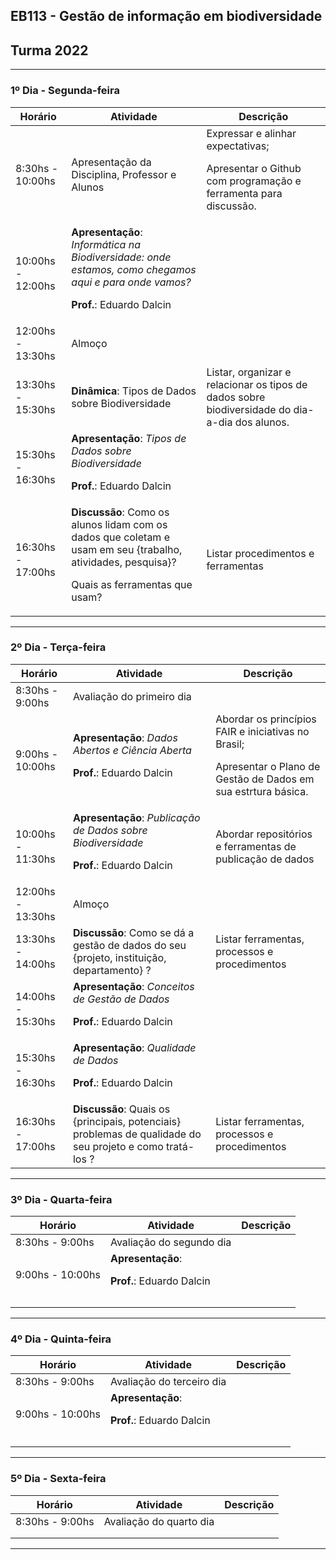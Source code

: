 ## EB113 - Gestão de informação em biodiversidade
## Turma 2022
---
### __1º Dia - Segunda-feira__

| Horário | Atividade | Descrição |
|---|---|---|
| 8:30hs - 10:00hs | Apresentação da Disciplina, Professor e Alunos  | Expressar e alinhar expectativas;<p>Apresentar o Github com programação e ferramenta para discussão.|
| 10:00hs - 12:00hs | __Apresentação__: _Informática na Biodiversidade: onde estamos, como chegamos aqui e para onde vamos?_<p>__Prof.__: Eduardo Dalcin |
| 12:00hs - 13:30hs | Almoço |
| 13:30hs - 15:30hs | __Dinâmica__: Tipos de Dados sobre Biodiversidade | Listar, organizar e relacionar os tipos de dados sobre biodiversidade do dia-a-dia dos alunos. |
| 15:30hs - 16:30hs | __Apresentação__: _Tipos de Dados sobre Biodiversidade_<p>__Prof.__: Eduardo Dalcin |
| 16:30hs - 17:00hs | __Discussão__: Como os alunos lidam com os dados que coletam e usam em seu {trabalho, atividades, pesquisa}?<p>Quais as ferramentas que usam? | Listar procedimentos e ferramentas
---
### __2º Dia - Terça-feira__

| Horário | Atividade | Descrição |
|---|---|---|
| 8:30hs - 9:00hs  | Avaliação do primeiro dia |   |
| 9:00hs - 10:00hs | __Apresentação__:  _Dados Abertos e Ciência Aberta_<p>__Prof.__: Eduardo Dalcin | Abordar os princípios FAIR e iniciativas no Brasil;<p>Apresentar o Plano de Gestão de Dados em sua estrtura básica. |
| 10:00hs - 11:30hs | __Apresentação__: _Publicação de Dados sobre Biodiversidade_<p>__Prof.__: Eduardo Dalcin | Abordar repositórios e ferramentas de publicação de dados   |
| 12:00hs - 13:30hs | Almoço |
| 13:30hs - 14:00hs | __Discussão__: Como se dá a gestão de dados do seu {projeto, instituição, departamento} ? | Listar ferramentas, processos e procedimentos |
| 14:00hs - 15:30hs | __Apresentação__: _Conceitos de Gestão de Dados_<p>__Prof.__: Eduardo Dalcin |  |
| 15:30hs - 16:30hs | __Apresentação__: _Qualidade de Dados_<p>__Prof.__: Eduardo Dalcin |  |
| 16:30hs - 17:00hs | __Discussão__: Quais os {principais, potenciais} problemas de qualidade do seu projeto e como tratá-los ? | Listar ferramentas, processos e procedimentos |


---
### __3º Dia - Quarta-feira__
| Horário | Atividade | Descrição |
|---|---|---|
| 8:30hs - 9:00hs  | Avaliação do segundo dia |   |
| 9:00hs - 10:00hs | __Apresentação__:  <p>__Prof.__: Eduardo Dalcin |   |
|   |   |   |
|   |   |   |
---
### __4º Dia - Quinta-feira__
| Horário | Atividade | Descrição |
|---|---|---|
| 8:30hs - 9:00hs  | Avaliação do terceiro dia |   |
| 9:00hs - 10:00hs | __Apresentação__:  <p>__Prof.__: Eduardo Dalcin |   |
|   |   |   |
|   |   |   |
---
### __5º Dia - Sexta-feira__
| Horário | Atividade | Descrição |
|---|---|---|
| 8:30hs - 9:00hs  | Avaliação do quarto dia |   |
|   |   |   |
|   |   |   |
---